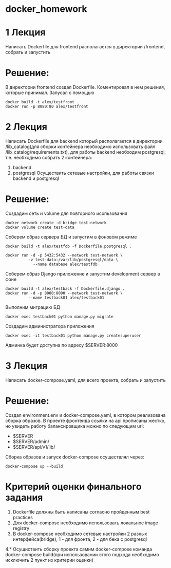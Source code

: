 # docker_homework
# 1 Лекция
Написать Dockerfile для frontend располагается в директории /frontend, собрать и запустить

# Решение:
В директории frontend создал Dockerfile. Коментировал в нем решения,
которые принимал. 
Запусал с помощью
```
docker build -t alex/testfront .
docker run -p 8080:80 alex/testfront
```

# 2 Лекция
Написать Dockerfile для backend который располагается в директории /lib_catalog(для сборки контейнера необходимо использовать файл /lib_catalog/requirements.txt), для работы backend необходим postgresql, т.е. необходимо собрать 2 контейнера:
1. backend
2. postgresql
Осуществить сетевые настройки, для работы связки backend и postgresql

# Решение:
Создадим сеть и volume для повторного исопьзования
```
docker network create -d bridge test-network
docker volume create test-data
```

Соберем образ сервера БД и запустим в фоновом режиме
```
docker build -t alex/testfdb -f Dockerfile.postgresql .

docker run -d -p 5432:5432 --network test-network \
          -v test-data:/var/lib/postgresql/data \
            --name database alex/testfdb
```

Соберем образ Django приложение и запустим development сервер в фоне
```
docker build -t alex/testback -f Dockerfile.django .
docker run -d -p 8000:8000 --network test-network \
          --name testback01 alex/testback01
```

Выполним миграцию БД
```
docker exec testback01 python manage.py migrate
```

Создадим администратора приложения
```
docker exec -it testback01 python manage.py createsuperuser
```

Админка будет доступна по адресу $SERVER:8000

# 3 Лекция
Написать docker-compose.yaml, для всего проекта, собрать и запустить

# Решение:
Создал environment.env и docker-compose.yaml, в котором реализована 
сборка образов. В проекте фронтенда ссылки на api прописаны жестко,
но увидеть работу балансировщика можно по следующим url:
- $SERVER
- $SERVER/admin/
- $SERVER/api/v1/lib/

Сборка образов и запуск docker-compose осуществлял через:
```
docker-compose up --build
```

# Критерий оценки финального задания
1. Dockerfile должны быть написаны согласно пройденным best practices
2. Для docker-compose необходимо использовать локальное image registry
3. В docker-compose необходимо сетевые настройки 2 разных интерфейса(bridge), 1 - для фронта, 2 - для бека с postgresql

4.* Осущиствить сборку проекта самим docker-compose команда docker-compose build(при использовании этого подхода необходимо исключить 2 пункт из критерии оценки)
